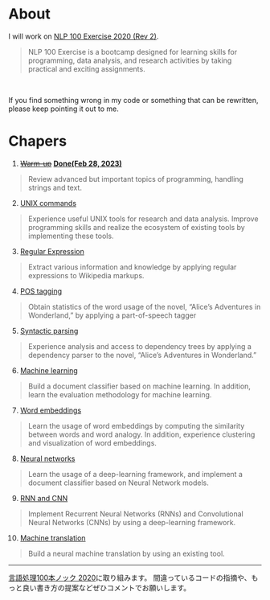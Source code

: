 # About
I will work on [NLP 100 Exercise 2020 (Rev 2)](https://nlp100.github.io/en/).

> NLP 100 Exercise is a bootcamp designed for learning skills for programming, data analysis, and research activities by taking practical and exciting assignments.

<br />

If you find something wrong in my code or something that can be rewritten, please keep pointing it out to me.


# Chapers

1. ~~[Warm-up](https://nlp100.github.io/en/ch01.html)~~ [**Done(Feb 28, 2023)**](/Ch1) 
> Review advanced but important topics of programming, handling strings and text.

2. [UNIX commands](https://nlp100.github.io/en/ch02.html)
> Experience useful UNIX tools for research and data analysis. Improve programming skills and realize the ecosystem of existing tools by implementing these tools.

3. [Regular Expression](https://nlp100.github.io/en/ch03.html)
> Extract various information and knowledge by applying regular expressions to Wikipedia markups.

4. [POS tagging](https://nlp100.github.io/en/ch04.html)
> Obtain statistics of the word usage of the novel, “Alice’s Adventures in Wonderland,” by applying a part-of-speech tagger

5. [Syntactic parsing](https://nlp100.github.io/en/ch05.html)
> Experience analysis and access to dependency trees by applying a dependency parser to the novel, “Alice’s Adventures in Wonderland.”

6. [Machine learning](https://nlp100.github.io/en/ch06.html)
> Build a document classifier based on machine learning. In addition, learn the evaluation methodology for machine learning.

7. [Word embeddings](https://nlp100.github.io/en/ch07.html)
> Learn the usage of word embeddings by computing the similarity between words and word analogy. In addition, experience clustering and visualization of word embeddings.

8. [Neural networks](https://nlp100.github.io/en/ch08.html)
> Learn the usage of a deep-learning framework, and implement a document classifier based on Neural Network models.

9. [RNN and CNN](https://nlp100.github.io/en/ch09.html)
> Implement Recurrent Neural Networks (RNNs) and Convolutional Neural Networks (CNNs) by using a deep-learning framework.

10. [Machine translation](https://nlp100.github.io/en/ch010.html)
> Build a neural machine translation by using an existing tool.

---

[言語処理100本ノック 2020](https://nlp100.github.io/ja/)に取り組みます。
間違っているコードの指摘や、もっと良い書き方の提案などぜひコメントでお願いします。
